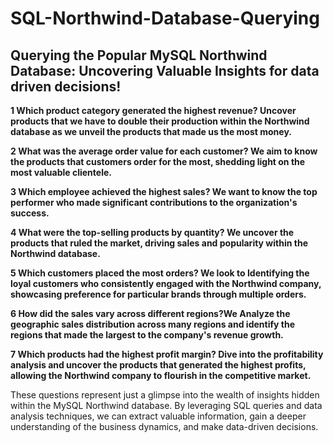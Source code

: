 # SQL-Northwind-Database-Querying

## Querying the Popular MySQL Northwind Database: Uncovering Valuable Insights for data driven decisions! 


<b> 1️ Which product category generated the highest revenue? Uncover products that we have to double their production within the Northwind database as we unveil the products that made us the most money.</b>

<b> 2️ What was the average order value for each customer? We aim to know the products that customers order for the most, shedding light on the most valuable clientele.</b>

<b>3️ Which employee achieved the highest sales? We want to know the top performer who made significant contributions to the organization's success.</b>

<b>4️ What were the top-selling products by quantity? We uncover the products that ruled the market, driving sales and popularity within the Northwind database.</b>

<b>5️ Which customers placed the most orders? We look to Identifying the loyal customers who consistently engaged with the Northwind company, showcasing preference for particular brands through multiple orders.</b>

<b>6️ How did the sales vary across different regions?We Analyze the geographic sales distribution across many regions and identify the regions that made the largest to the company's revenue growth.</b>

<b>7️ Which products had the highest profit margin? Dive into the profitability analysis and uncover the products that generated the highest profits, allowing the Northwind company to flourish in the competitive market.</b>

These questions represent just a glimpse into the wealth of insights hidden within the MySQL Northwind database. By leveraging SQL queries and data analysis techniques, we can extract valuable information, gain a deeper understanding of the business dynamics, and make data-driven decisions.
